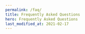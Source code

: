 ```yaml
---
permalink: /faq/
title: Frequently Asked Questions
hero: Frequently Asked Questions
last_modified_at: 2021-02-17
---
```


